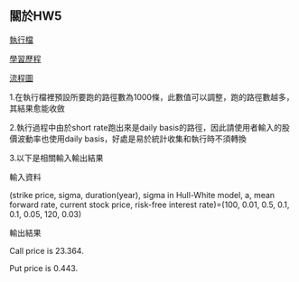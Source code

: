 ## 關於HW5
[執行檔](https://github.com/YFL0418/Financial_Engineering/blob/master/HW5/HW5.py)

[學習歷程](https://github.com/YFL0418/Financial_Engineering/blob/master/HW5/Learning_process_HW5.pdf)

[流程圖](https://github.com/YFL0418/Financial_Engineering/blob/master/HW5/%E6%B5%81%E7%A8%8B%E5%9C%96.jpg)

1.在執行檔裡預設所要跑的路徑數為1000條，此數值可以調整，跑的路徑數越多，其結果愈能收斂

2.執行過程中由於short rate跑出來是daily basis的路徑，因此請使用者輸入的股價波動率也使用daily basis，好處是易於統計收集和執行時不須轉換

3.以下是相關輸入輸出結果

輸入資料

(strike price, sigma, duration(year), sigma in Hull-White model, a, mean forward rate, current stock price, risk-free interest rate)=(100, 0.01, 0.5, 0.1, 0.1, 0.05, 120, 0.03)

輸出結果

Call price is 23.364.

Put price is 0.443.
